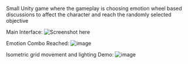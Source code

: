 Small Unity game where the gameplay is choosing emotion wheel based discussions to affect the character and reach the randomly selected objective

Main Interface:
![Screenshot here](https://github.com/user-attachments/assets/7996d91a-fe9a-4237-861f-fa6bc658397c)

Emotion Combo Reached:
![image](https://github.com/user-attachments/assets/5967d98c-049b-4711-b379-d4a8283d8dd5)

Isometric grid movement and lighting Demo:
![image](https://github.com/user-attachments/assets/944a0d45-b050-4cd5-ab42-908c49782fd7)

